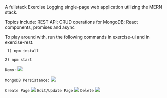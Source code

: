 A fullstack Exercise Logging single-page web application utilizing the MERN stack.

Topics include: REST API; CRUD operations for MongoDB; React components, promises and async

To play around with, run the following commands in exercise-ui and in exercise-rest.

` 1) npm install`

`2) npm start`

`Demo:`
![](https://i.imgur.com/NK3U7rj.gif)

`MongoDB Persistance:`
![](https://i.imgur.com/27vSC0K.jpg)

`Create Page`
![](https://i.imgur.com/cLDAWlA.png)
`Edit/Update Page`
![](https://i.imgur.com/PktzUsW.png)
`Delete`
![](https://i.imgur.com/2AGm2Ie.gif)
